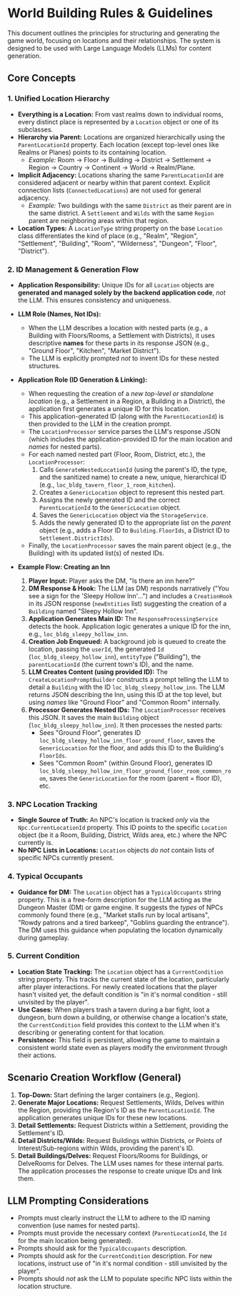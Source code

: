 # World Building Rules & Guidelines

This document outlines the principles for structuring and generating the game world, focusing on locations and their relationships. The system is designed to be used with Large Language Models (LLMs) for content generation.

## Core Concepts

### 1. Unified Location Hierarchy

*   **Everything is a Location:** From vast realms down to individual rooms, every distinct place is represented by a `Location` object or one of its subclasses.
*   **Hierarchy via Parent:** Locations are organized hierarchically using the `ParentLocationId` property. Each location (except top-level ones like Realms or Planes) points to its containing location.
    *   *Example:* Room -> Floor -> Building -> District -> Settlement -> Region -> Country -> Continent -> World -> Realm/Plane.
*   **Implicit Adjacency:** Locations sharing the same `ParentLocationId` are considered adjacent or nearby within that parent context. Explicit connection lists (`ConnectedLocations`) are not used for general adjacency.
    *   *Example:* Two buildings with the same `District` as their parent are in the same district. A `Settlement` and `Wilds` with the same `Region` parent are neighboring areas within that region.
*   **Location Types:** A `LocationType` string property on the base `Location` class differentiates the kind of place (e.g., "Realm", "Region", "Settlement", "Building", "Room", "Wilderness", "Dungeon", "Floor", "District").

### 2. ID Management & Generation Flow

*   **Application Responsibility:** Unique IDs for all `Location` objects are **generated and managed solely by the backend application code**, *not* the LLM. This ensures consistency and uniqueness.
*   **LLM Role (Names, Not IDs):**
    *   When the LLM describes a location with nested parts (e.g., a Building with Floors/Rooms, a Settlement with Districts), it uses descriptive **names** for these parts in its response JSON (e.g., "Ground Floor", "Kitchen", "Market District").
    *   The LLM is explicitly prompted *not* to invent IDs for these nested structures.
*   **Application Role (ID Generation & Linking):**
    *   When requesting the creation of a *new top-level or standalone location* (e.g., a Settlement in a Region, a Building in a District), the application first generates a unique ID for this location.
    *   This application-generated ID (along with the `ParentLocationId`) is then provided to the LLM in the creation prompt.
    *   The `LocationProcessor` service parses the LLM's response JSON (which includes the application-provided ID for the main location and *names* for nested parts).
    *   For each named nested part (Floor, Room, District, etc.), the `LocationProcessor`:
        1.  Calls `GenerateNestedLocationId` (using the parent's ID, the type, and the sanitized name) to create a new, unique, hierarchical ID (e.g., `loc_bldg_tavern_floor_1_room_kitchen`).
        2.  Creates a `GenericLocation` object to represent this nested part.
        3.  Assigns the newly generated ID and the correct `ParentLocationId` to the `GenericLocation` object.
        4.  Saves the `GenericLocation` object via the `StorageService`.
        5.  Adds the newly generated ID to the appropriate list on the *parent* object (e.g., adds a Floor ID to `Building.FloorIds`, a District ID to `Settlement.DistrictIds`).
    *   Finally, the `LocationProcessor` saves the main parent object (e.g., the Building) with its updated list(s) of nested IDs.

*   **Example Flow: Creating an Inn**
    1.  **Player Input:** Player asks the DM, "Is there an inn here?"
    2.  **DM Response & Hook:** The LLM (as DM) responds narratively ("You see a sign for the 'Sleepy Hollow Inn'...") and includes a `CreationHook` in its JSON response (`newEntities` list) suggesting the creation of a `Building` named "Sleepy Hollow Inn".
    3.  **Application Generates Main ID:** The `ResponseProcessingService` detects the hook. Application logic generates a unique ID for the inn, e.g., `loc_bldg_sleepy_hollow_inn`.
    4.  **Creation Job Enqueued:** A background job is queued to create the location, passing the `userId`, the generated `Id` (`loc_bldg_sleepy_hollow_inn`), `entityType` ("Building"), the `parentLocationId` (the current town's ID), and the name.
    5.  **LLM Creates Content (using provided ID):** The `CreateLocationPromptBuilder` constructs a prompt telling the LLM to detail a `Building` with the ID `loc_bldg_sleepy_hollow_inn`. The LLM returns JSON describing the Inn, using this ID at the top level, but using *names* like "Ground Floor" and "Common Room" internally.
    6.  **Processor Generates Nested IDs:** The `LocationProcessor` receives this JSON. It saves the main `Building` object (`loc_bldg_sleepy_hollow_inn`). It then processes the nested parts:
        *   Sees "Ground Floor", generates ID `loc_bldg_sleepy_hollow_inn_floor_ground_floor`, saves the `GenericLocation` for the floor, and adds this ID to the Building's `FloorIds`.
        *   Sees "Common Room" (within Ground Floor), generates ID `loc_bldg_sleepy_hollow_inn_floor_ground_floor_room_common_room`, saves the `GenericLocation` for the room (parent = floor ID), etc.

### 3. NPC Location Tracking

*   **Single Source of Truth:** An NPC's location is tracked *only* via the `Npc.CurrentLocationId` property. This ID points to the specific `Location` object (be it a Room, Building, District, Wilds area, etc.) where the NPC currently is.
*   **No NPC Lists in Locations:** `Location` objects *do not* contain lists of specific NPCs currently present.

### 4. Typical Occupants

*   **Guidance for DM:** The `Location` object has a `TypicalOccupants` string property. This is a free-form description for the LLM acting as the Dungeon Master (DM) or game engine. It suggests the *types* of NPCs commonly found there (e.g., "Market stalls run by local artisans", "Rowdy patrons and a tired barkeep", "Goblins guarding the entrance"). The DM uses this guidance when populating the location dynamically during gameplay.

### 5. Current Condition

*   **Location State Tracking:** The `Location` object has a `CurrentCondition` string property. This tracks the current state of the location, particularly after player interactions. For newly created locations that the player hasn't visited yet, the default condition is "in it's normal condition - still unvisited by the player".
*   **Use Cases:** When players trash a tavern during a bar fight, loot a dungeon, burn down a building, or otherwise change a location's state, the `CurrentCondition` field provides this context to the LLM when it's describing or generating content for that location.
*   **Persistence:** This field is persistent, allowing the game to maintain a consistent world state even as players modify the environment through their actions.

## Scenario Creation Workflow (General)

1.  **Top-Down:** Start defining the larger containers (e.g., Region).
2.  **Generate Major Locations:** Request Settlements, Wilds, Delves within the Region, providing the Region's ID as the `ParentLocationId`. The application generates unique IDs for these new locations.
3.  **Detail Settlements:** Request Districts within a Settlement, providing the Settlement's ID.
4.  **Detail Districts/Wilds:** Request Buildings within Districts, or Points of Interest/Sub-regions within Wilds, providing the parent's ID.
5.  **Detail Buildings/Delves:** Request Floors/Rooms for Buildings, or DelveRooms for Delves. The LLM uses names for these internal parts. The application processes the response to create unique IDs and link them.

## LLM Prompting Considerations

*   Prompts must clearly instruct the LLM to adhere to the ID naming convention (use names for nested parts).
*   Prompts must provide the necessary context (`ParentLocationId`, the `Id` for the main location being generated).
*   Prompts should ask for the `TypicalOccupants` description.
*   Prompts should ask for the `CurrentCondition` description. For new locations, instruct use of "in it's normal condition - still unvisited by the player".
*   Prompts should *not* ask the LLM to populate specific NPC lists within the location structure.
